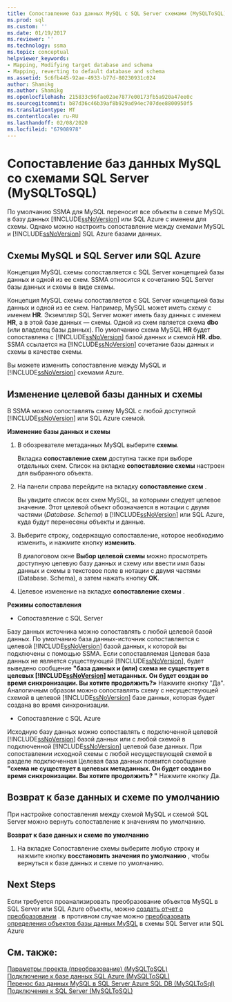 ```yaml
---
title: Сопоставление баз данных MySQL с SQL Server схемами (MySQLToSQL) | Документация Майкрософт
ms.prod: sql
ms.custom: ''
ms.date: 01/19/2017
ms.reviewer: ''
ms.technology: ssma
ms.topic: conceptual
helpviewer_keywords:
- Mapping, Modifying target database and schema
- Mapping, reverting to default database and schema
ms.assetid: 5c6fb445-92ae-4933-b77d-80230931c024
author: Shamikg
ms.author: Shamikg
ms.openlocfilehash: 215833c96fae02ae7877e00173fb5a920a47ee0c
ms.sourcegitcommit: b87d36c46b39af8b929ad94ec707dee8800950f5
ms.translationtype: MT
ms.contentlocale: ru-RU
ms.lasthandoff: 02/08/2020
ms.locfileid: "67908978"
---
```

# <a name="mapping-mysql-databases-to-sql-server-schemas-mysqltosql"></a>Сопоставление баз данных MySQL со схемами SQL Server (MySQLToSQL)
По умолчанию SSMA для MySQL переносит все объекты в схеме MySQL в базу данных [!INCLUDE[ssNoVersion](../../includes/ssnoversion-md.md)] или SQL Azure с именем для схемы. Однако можно настроить сопоставление между схемами MySQL и [!INCLUDE[ssNoVersion](../../includes/ssnoversion-md.md)] SQL Azure базами данных.  
  
## <a name="mysql-and-sql-server-or-sql-azure-schemas"></a>Схемы MySQL и SQL Server или SQL Azure  
Концепция MySQL схемы сопоставляется с SQL Server концепцией базы данных и одной из ее схем. SSMA относится к сочетанию SQL Server базы данных и схемы в виде схемы.  
  
Концепция MySQL схемы сопоставляется с SQL Server концепцией базы данных и одной из ее схем. Например, MySQL может иметь схему с именем **HR**. Экземпляр SQL Server может иметь базу данных с именем **HR**, а в этой базе данных — схемы. Одной из схем является схема **dbo** (или владелец базы данных). По умолчанию схема MySQL **HR** будет сопоставлена с [!INCLUDE[ssNoVersion](../../includes/ssnoversion-md.md)] базой данных и схемой **HR. dbo**. SSMA ссылается на [!INCLUDE[ssNoVersion](../../includes/ssnoversion-md.md)] сочетание базы данных и схемы в качестве схемы.  
  
Вы можете изменить сопоставление между MySQL и [!INCLUDE[ssNoVersion](../../includes/ssnoversion-md.md)] схемами Azure.  
  
## <a name="modifying-the-target-database-and-schema"></a>Изменение целевой базы данных и схемы  
В SSMA можно сопоставлять схему MySQL с любой доступной [!INCLUDE[ssNoVersion](../../includes/ssnoversion-md.md)] или SQL Azure схемой.  
  
**Изменение базы данных и схемы**  
  
1.  В обозревателе метаданных MySQL выберите **схемы**.  
  
    Вкладка **сопоставление схем** доступна также при выборе отдельных схем. Список на вкладке **сопоставление схемы** настроен для выбранного объекта.  
  
2.  На панели справа перейдите на вкладку **сопоставление схем** .  
  
    Вы увидите список всех схем MySQL, за которыми следует целевое значение. Этот целевой объект обозначается в нотации с двумя частями (*Database. Schema*) в [!INCLUDE[ssNoVersion](../../includes/ssnoversion-md.md)] или SQL Azure, куда будут перенесены объекты и данные.  
  
3.  Выберите строку, содержащую сопоставление, которое необходимо изменить, и нажмите кнопку **изменить**.  
  
    В диалоговом окне **Выбор целевой схемы** можно просмотреть доступную целевую базу данных и схему или ввести имя базы данных и схемы в текстовое поле в нотации с двумя частями (Database. Schema), а затем нажать кнопку **ОК**.  
  
4.  Целевое изменение на вкладке **сопоставление схемы** .  
  
**Режимы сопоставления**  
  
-   Сопоставление с SQL Server  
  
Базу данных источника можно сопоставлять с любой целевой базой данных. По умолчанию база данных-источник сопоставляется с целевой [!INCLUDE[ssNoVersion](../../includes/ssnoversion-md.md)] базой данных, к которой вы подключены с помощью SSMA. Если сопоставляемая Целевая база данных не является существующей [!INCLUDE[ssNoVersion](../../includes/ssnoversion-md.md)], будет выведено сообщение **"база данных и (или) схема не существует в целевых [!INCLUDE[ssNoVersion](../../includes/ssnoversion-md.md)] метаданных. Он будет создан во время синхронизации. Вы хотите продолжить?»** Нажмите кнопку "Да". Аналогичным образом можно сопоставлять схему с несуществующей схемой в целевой [!INCLUDE[ssNoVersion](../../includes/ssnoversion-md.md)] базе данных, которая будет создана во время синхронизации.  
  
-   Сопоставление с SQL Azure  
  
Исходную базу данных можно сопоставлять с подключенной целевой [!INCLUDE[ssNoVersion](../../includes/ssnoversion-md.md)] базой данных или с любой схемой в подключенной [!INCLUDE[ssNoVersion](../../includes/ssnoversion-md.md)] целевой базе данных. При сопоставлении исходной схемы с любой несуществующей схемой в разделе подключенная Целевая база данных появится сообщение **"схема не существует в целевых метаданных. Он будет создан во время синхронизации. Вы хотите продолжить? "** Нажмите кнопку Да.  
  
## <a name="reverting-to-the-default-database-and-schema"></a>Возврат к базе данных и схеме по умолчанию  
При настройке сопоставления между схемой MySQL и схемой SQL Server можно вернуть сопоставление к значениям по умолчанию.  
  
**Возврат к базе данных и схеме по умолчанию**  
  
1.  На вкладке Сопоставление схемы выберите любую строку и нажмите кнопку **восстановить значения по умолчанию** , чтобы вернуться к базе данных и схеме по умолчанию.  
  
## <a name="next-steps"></a>Next Steps  
Если требуется проанализировать преобразование объектов MySQL в SQL Server или SQL Azure объекты, можно [создать отчет о преобразовании](assessing-mysql-databases-for-conversion-mysqltosql.md) . в противном случае можно [преобразовать определения объектов базы данных MySQL](converting-mysql-databases-mysqltosql.md) в схемы SQL Server или SQL Azure  
  
## <a name="see-also"></a>См. также:  
[Параметры проекта &#40;преобразование&#41; &#40;MySQLToSQL&#41;](../../ssma/mysql/project-settings-conversion-mysqltosql.md)  
[Подключение к базе данных SQL Azure &#40;MySQLToSQL&#41;](../../ssma/mysql/connecting-to-azure-sql-db-mysqltosql.md)  
[Перенос баз данных MySQL в SQL Server Azure SQL DB &#40;MySQLToSql&#41;](../../ssma/mysql/migrating-mysql-databases-to-sql-server-azure-sql-db-mysqltosql.md)  
[Подключение к SQL Server &#40;MySQLToSQL&#41;](../../ssma/mysql/connecting-to-sql-server-mysqltosql.md)  
  
